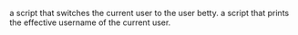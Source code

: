 a script that switches the current user to the user betty.
 a script that prints the effective username of the current user.
